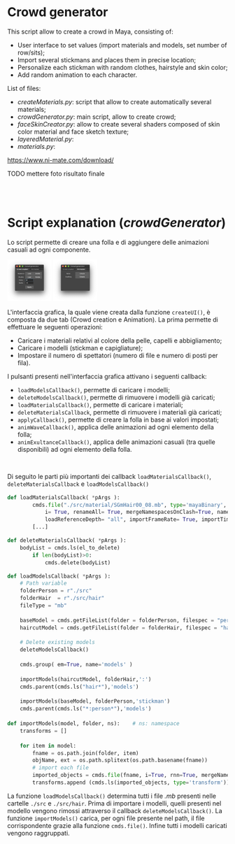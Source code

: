 
# Crowd generator

This script allow to create a crowd in Maya, consisting of:

* User interface to set values (import materials and models, set number of row/sits);
* Import several stickmans and places them in precise location;
* Personalize each stickman with random clothes, hairstyle and skin color;
* Add random animation to each character.

List of files:

* *createMaterials.py*: script that allow to create automatically several materials;
* *crowdGenerator.py*: main script, allow to create crowd;
* *faceSkinCreator.py*: allow to create several shaders composed of skin color material and face sketch texture;
* *layeredMaterial.py*:
* *materials.py*:

https://www.ni-mate.com/download/

TODO mettere foto risultato finale

<br/><br/>

# Script explanation (*crowdGenerator*)

Lo script permette di creare una folla e di aggiungere delle animazioni casuali ad ogni componente.

<img src="./img/ui_crowdCreation.png" alt="alt text" width="20%" height="whatever">
<img src="./img/ui_animation.png" alt="alt text" width="20%" height="whatever">

L'interfaccia grafica, la quale viene creata dalla funzione `createUI()`, è composta da due tab (Crowd creation e Animation). La prima permette di effettuare le seguenti operazioni:

* Caricare i materiali relativi al colore della pelle, capelli e abbigliamento;
* Caricare i modelli (stickman e capigliature);
* Impostare il numero di spettatori (numero di file e numero di posti per fila).

I pulsanti presenti nell'interfaccia grafica attivano i seguenti callback:

* `loadModelsCallback()`, permette di caricare i modelli;
* `deleteModelsCallback()`, permette di rimuovere i modelli già caricati;
* `loadMaterialsCallback()`, permette di caricare i materiali;
* `deleteMaterialsCallback`, permette di rimuovere i materiali già caricati;
* `applyCallback()`, permette di creare la folla in base ai valori impostati;
* `animWaveCallback()`, applica delle animazioni ad ogni elemento della folla; 
* `animExultanceCallback()`, applica delle animazioni casuali (tra quelle disponibili) ad ogni elemento della folla.

<br/>

Di seguito le parti più importanti dei callback `loadMaterialsCallback()`, `deleteMaterialsCallback` e `loadModelsCallback()`

~~~~python
def loadMaterialsCallback( *pArgs ):
        cmds.file("./src/material/SGmHair00_08.mb", type='mayaBinary', 
            i= True, renameAll= True, mergeNamespacesOnClash=True, namespace=":", 
            loadReferenceDepth= "all", importFrameRate= True, importTimeRange="override")
        [...]
~~~~

~~~~python
def deleteMaterialsCallback( *pArgs ):
    bodyList = cmds.ls(el_to_delete)
        if len(bodyList)>0:
            cmds.delete(bodyList)
~~~~

~~~~python
def loadModelsCallback( *pArgs ):
    # Path variable
    folderPerson = r"./src"
    folderHair  = r"./src/hair"
    fileType = "mb"

    baseModel = cmds.getFileList(folder = folderPerson, filespec = "person_newModel.%s" % fileType)
    haircutModel = cmds.getFileList(folder = folderHair, filespec = "haircut*.%s" % fileType)
    
    # Delete existing models
    deleteModelsCallback()

    cmds.group( em=True, name='models' )

    importModels(haircutModel, folderHair,':')
    cmds.parent(cmds.ls("hair*"),'models')

    importModels(baseModel, folderPerson,'stickman')
    cmds.parent(cmds.ls("*:person*"),'models')

def importModels(model, folder, ns):    # ns: namespace
    transforms = []

    for item in model:
        fname = os.path.join(folder, item)
        objName, ext = os.path.splitext(os.path.basename(fname))
        # import each file
        imported_objects = cmds.file(fname, i=True, rnn=True, mergeNamespacesOnClash =False, namespace=ns, loadReferenceDepth='all', importFrameRate=True, type='mayaBinary') 
        transforms.append (cmds.ls(imported_objects, type='transform'))
~~~~

La funzione `loadModelsCallback()` determina tutti i file  *.mb* presenti nelle cartelle `./src` e `./src/hair`. Prima di importare i modelli, quelli presenti nel modello vengono rimossi attraverso il callback `deleteModelsCallback()`. La funzione `importModels()` carica, per ogni file presente nel path, il file corrispondente grazie alla funzione `cmds.file()`. Infine tutti i modelli caricati vengono raggruppati.